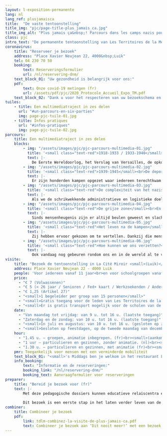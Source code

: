 ```yaml
---
layout: l-exposition-permanente
lang: nl
lang_ref: plusjamaisca
title:  "De vaste tentoonstelling"
title_img: "pjc/page-title-plus_jamais_ca.jpg"
title_img_alt: "Plus jamais ça&nbsp;! Parcours dans les camps nazis pour resister aujourd'hui"
class: pjc
intro_text: "De permanente tentoonstelling van Les Territoires de la Mémoire toont de (lijdens)weg die de gedeporteerden in de nazikampen aflegden. Je realiseert je al snel dat je die niet zomaar kunt onderbreken. Begeleid door de stem van acteur Pierre Arditi, de geluidseffecten, de beelden en de lichtspelen ontdekt de bezoeker een na een de ruimtes die een van de donkerste bladzijden uit onze geschiedenis belichten: de Tweede Wereldoorlog, de opkomst van het nazisme, de concentratie- en vernietigingskampen. Het traject loopt verder langs getuigenissen en bezorgt je het gevoel van bevrijding na gevangenschap. Na afloop van dit intense en aangrijpende bezoek wordt iedereen automatisch geconfronteerd met de actualiteit. Je vraagt je onvermijdelijk af: wat kunnen we vandaag doen? Welk verzet kunnen we nu bieden?"
coronavirus:
    title: "Reserveer je bezoek"
    address: "Place Xavier Neujean 22, 4000&nbsp;Luik"
    tel: 04 230 70 50
    booking:
        text: Reserveringsformulier
        url: /nl/reservering-dnm/
    text_block_01: "Uw gezondheid is belangrijk voor ons:"
    pdf:
        text: Onze covid-19 metingen (fr)
        url: /assets/pdf/pjc/2020_Protocole_Accueil_Expo_TM.pdf
    text_block_02: "Dank u voor het respecteren van uw bezoekschema en deze nieuwe maatregelen voor het goede verloop van de bezoeken."
tuiles:
    - title: Een multimediatraject in zes delen 
      url: "#un-parcours-en-six-parties"
      img: page-pjc-tuile-01.jpg
    - title: Infos pratiques
      url: "#infos-pratiques"
      img: page-pjc-tuile-02.jpg
parcours:
    title: Een multimediatraject in zes delen
    blocks:
        - img: "/assets/images/pjc/pjc-parcours-multimedia-01.jpg"
          title: '<small class="text-red">1918-1933 / 1933-1940</small><br>De Tweede Wereldoorlog is aan de gang'
          text: |-
            De Eerste Wereldoorlog, het Verslag van Versailles, de opkomst van het nazisme, de situatie in Duitsland, Mein Kampf, de repressie en de anti-joodse wetten, de Hitlerjeugd, staatseuthanasie.
        - img: "/assets/images/pjc/pjc-parcours-multimedia-02.jpg"
          title: '<small class="text-red">1939-1945</small><br>De deportatie, de concentratiekampen en de vernietigingscentra. Één eindbestemming: de dood!'
          text: |-
            Er zijn honderden kampen opgezet waar iedereen terechtkwam die niet aan de "criteria" van de nazi\'s voldeed. Er zijn tien miljoen slachtoffers gedeporteerd op basis van hun ideeën, hun engagement, hun geloof, hun levenswijze of het feit dat ze deel uitmaakten van de ene of andere gemeenschap.
        - img: "/assets/images/pjc/pjc-parcours-multimedia-03.jpg"
          title: '<small class="text-red">De complexiteit van het nazisysteem</small><br>Hoe is dat alles mogelijk geweest?'
          text: |-
            Als we de schrikwekkende administratieve en logistieke doeltreffendheid, een blinde bureaucratie en de obsessie om te onderwerpen en te vernietigen ter zijde schuiven, blijft de vraag bestaan: wie is hiervoor verantwoordelijk?
        - img: "/assets/images/pjc/pjc-parcours-multimedia-04.jpg"
          title: '<small class="text-red">De grijze zone</small><br>En ik?'
          text: |-
            Sinds mensenheugenis zijn er altijd beulen geweest en slachtoffers, mensen die toekeken en anderen die verzet boden... En allemaal zijn het gewoon mensen. Toch zijn dit geen onveranderlijke begrippen: ze vermengen zich met elkaar en evolueren al naargelang de blik die je erop werpt. Dit deel richt zich rechtstreeks tot de bezoeker en stelt hem/haar de vraag: wat wekt onze verontwaardiging op en wat drijft ons er als burgers toe om daar tegenop te komen?
        - img: "/assets/images/pjc/pjc-parcours-multimedia-05.jpg"
          title: '<small class="text-red">Het leven na de kampen</small><br>En de getuigenissen!'
          text: |-
            Zij hebben ervoor gekozen om te vertellen. Dankzij die mensen die de "Herinneringen doorgeven", begrijpen we hoe belangrijk het is om die Herinneringen te laten verder leven.
        - img: "/assets/images/pjc/pjc-parcours-multimedia-06.jpg"
          title: '<small class="text-red">Hoe kunnen we ons verzetten?</small><br>Door de mechanismes te doorzien die leiden tot angst, haat en uitsluiting.'
          text: |-
            Ook vandaag nog gebeuren rondom ons en in de wereld al te veel dingen die onaanvaardbaar zijn. En jij? Blijf je een toeschouwer? Of ga je een rol spelen, zie je het onrecht en klaag je de gevaren aan die onze vrijheden bedreigen?
visite:
    title: "Bezoek de tentoonstelling in La Cité Miroir <small>(Luik)</small>"
    address: Place Xavier Neujean 22 - 4000 Luik
    people: 'Voor iedereen vanaf 11 jaar<br>en voor schoolgroepen vanaf het zesde leerjaar<br><small>(Capaciteit van de tentoonstelling: 11-15 jaar [25 pers.] | vanaf 15 jaar [20 pers.])</small>'
    price:
      - "€ 7 (Volwassenen)"
      - "€ 5 (< 26 jaar / Senioren / Fed+ kaart / Werkzoekenden / Andersvaliden)"
      - "€ 1,25 (Artikel 27)"
      - "<small>1 begeleider per groep van 15 personen</small>"
      - "<small>Gratis toegang voor de leden van Les Territoires de la Mémoire asbl, wie een kaart van het Waals Gewest, een Carte Prof, een Educpass ou Lerarenkaart heeft en elke eerste zondag van de maand.</small>"
      - "<small>Er is gratis transport mogelijk voor de scholen van de gemeenten, provincies en instellingen die lid zijn van het Réseau Territoires de la Mémoire. Gelieve hiervoor contact met ons op te nemen.</small>"
    date:
      - "Van maandag tot vrijdag: van 9 u. tot 16 u. (laatste toegang)"
      - "Zaterdag en de zondag: van 10 u. tot 16 u. (laatste toegang)"
      - "<small>In juli en augustus: van 10 u. tot 16 u. (gesloten op zondag)</small>"
      - "<small>Gesloten op feestdagen, op de tweede maandag van december en op 27/09, 24/12 en 31/12</small>"
    hour:
      - "1.45 u. – groepen, animatie inbegrepen. (fr)<br><small>(aankomst 15 min. op voorhand, alleen op reservering).</small>"
      - "1 uur – particulieren en gezinnen, zonder animatie. (nl)<br><small>(we raden aan om te reserveren, zeker tijdens het schooljaar)</small>"
      - "1.30 u. – particulieren en gezinnen, met animatie (fr)<br><small>(alleen op reservering, mits er beschikbare plaatsen zijn)</small>"
    pmr: Toegankelijk voor mensen met een verminderde mobiliteit
    text_block_01: "<small>'s Middags ben je welkom in het restaurant L’Escale. Voor groepen is er bovendien een wachtruimte voorzien. Inlichtingen: +32 (0)4 230 70 62</small>"
    info_booking:
        text: "Informatie en de reserveringen:"
        booking_link: "/nl/reservering-dnm/"
        booking_text: Aanvraagformulier voor reserveringen
preparer:
    title: "Bereid je bezoek voor (fr)"
    text: |- 
        Met deze pedagogische dossiers kunnen educatieve relaiscentra een bezoek aan Les Territoires de la Mémoire voorbereiden en alvast de onderwerpen bespreken die essentieel zijn om de tentoonstelling "Dit nooit meer! Bezoek aan de nazikampen om vandaag weerstand te bieden" te begrijpen.
        
        Dit bezoek is een eerste stap in het laten verder leven van de Herinneringen… Wie daar nog dieper op in wil gaan, vindt meer informatie in de [George Orwell bibliotheek](/bibliotheque) of de [Stéphane Hessel boekwinkel](/bibliotheque).
combiner:
    title: Combineer je bezoek
    pdf:
        link: tdlm-combinez-la-visite-de-plus-jamais-ca.pdf
        text: Combineer je bezoek aan ‘Dit nooit meer!’ met een bezoek aan Luik (fr)
---
```

